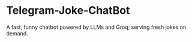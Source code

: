 # Telegram-Joke-ChatBot
A fast, funny chatbot powered by LLMs and Groq; serving fresh jokes on demand.

